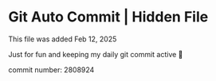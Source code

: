 # Git Auto Commit | Hidden File

This file was added Feb 12, 2025

Just for fun and keeping my daily git commit active 🤪

commit number: 2808924
